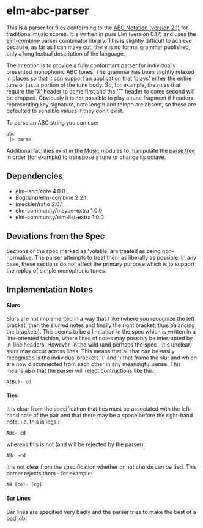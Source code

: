 elm-abc-parser
==============

This is a parser for files conforming to the [ABC Notation (version 2.1)](http://abcnotation.com/wiki/abc:standard:v2.1) for traditional music scores. It is written in pure Elm (version 0.17) and uses the [elm-combine](https://github.com/Bogdanp/elm-combine) parser combinator library.  This is slightly difficult to achieve because, as far as I can make out, there is no formal grammar published, only a long textual description of the language.

The intention is to provide a fully conformant parser for individually presented monophonic ABC tunes.  The grammar has been slightly relaxed in places so that it can support an application that 'plays' either the entire tune or just a portion of the tune body.  So, for example, the rules that require the 'X' header to come first and the 'T' header to come second will be dropped.  Obviously it is not possible to play a tune fragment if headers representing key signature, note length and tempo are absent, so these are defaulted to sensible values if they don't exist.

To parse an ABC string you can use:

    abc
     |> parse 
     
Additional facilities exist in the [Music](https://github.com/newlandsvalley/elm-abc-parser/tree/master/src/Music) modules to manipulate the [parse tree](https://github.com/newlandsvalley/elm-abc-parser/blob/master/src/Abc/ParseTree.elm) in order (for example) to transpose a tune or change its octave.
     
Dependencies
------------

*  elm-lang/core 4.0.0
*  Bogdanp/elm-combine 2.2.1
*  imeckler/ratio 2.0.1
*  elm-community/maybe-extra 1.0.0
*  elm-community/elm-list-extra 1.0.0

Deviations from the Spec
------------------------

Sections of the spec marked as 'volatile' are treated as being non-normative.  The parser attempts to treat them as liberally as possible.  In any case, these sections do not affect the primary purpose which is to support the replay of simple monophonic tunes.

Implementation Notes
--------------------

#### Slurs

Slurs are not implemented in a way that I like (where you recognize the left bracket, then the slurred notes and finally the right bracket; thus balancing the brackets).  This seems to be a limitation in the spec which is written in a line-oriented fashion, where lines of notes may possibly be interrupted by in-line headers. However, in the wild (and perhaps the spec - it's unclear) slurs may occur across lines.  This means that all that can be easily recognised is the individual brackets '(' and ') that frame   the slur and which are now disconnected from each other in any meaningful sense.  This means also that the parser will reject contructions like this:

    A(Bc)- cd
    
#### Ties

It is clear from the specification that ties must be associated with the left-hand note of the pair and that there may be a space before the right-hand note.  i.e. this is legal:
   
    ABc- cd
    
whereas this is not (and will be rejected by the parser):

    ABc -cd
    
It is not clear from the specification whether or not chords can be tied. This parser rejects them - for example:

    AB [ce]- [cg]
    
#### Bar Lines
    
Bar lines are specified very badly and the parser tries to make the best of a bad job.




 




